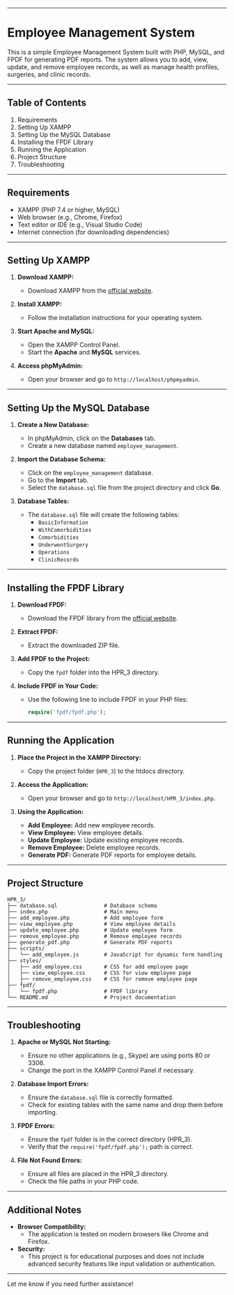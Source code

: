 

---

# Employee Management System

This is a simple Employee Management System built with PHP, MySQL, and FPDF for generating PDF reports. The system allows you to add, view, update, and remove employee records, as well as manage health profiles, surgeries, and clinic records.

---

## Table of Contents

1. Requirements
2. Setting Up XAMPP
3. Setting Up the MySQL Database
4. Installing the FPDF Library
5. Running the Application
6. Project Structure
7. Troubleshooting

---

## Requirements

- XAMPP (PHP 7.4 or higher, MySQL)
- Web browser (e.g., Chrome, Firefox)
- Text editor or IDE (e.g., Visual Studio Code)
- Internet connection (for downloading dependencies)

---

## Setting Up XAMPP

1. **Download XAMPP:**
   - Download XAMPP from the [official website](https://www.apachefriends.org/index.html).

2. **Install XAMPP:**
   - Follow the installation instructions for your operating system.

3. **Start Apache and MySQL:**
   - Open the XAMPP Control Panel.
   - Start the **Apache** and **MySQL** services.

4. **Access phpMyAdmin:**
   - Open your browser and go to `http://localhost/phpmyadmin`.

---

## Setting Up the MySQL Database

1. **Create a New Database:**
   - In phpMyAdmin, click on the **Databases** tab.
   - Create a new database named `employee_management`.

2. **Import the Database Schema:**
   - Click on the `employee_management` database.
   - Go to the **Import** tab.
   - Select the `database.sql` file from the project directory and click **Go**.

3. **Database Tables:**
   - The `database.sql` file will create the following tables:
     - `BasicInformation`
     - `WithComorbidities`
     - `Comorbidities`
     - `UnderwentSurgery`
     - `Operations`
     - `ClinicRecords`

---

## Installing the FPDF Library

1. **Download FPDF:**
   - Download the FPDF library from the [official website](http://www.fpdf.org/).

2. **Extract FPDF:**
   - Extract the downloaded ZIP file.

3. **Add FPDF to the Project:**
   - Copy the `fpdf` folder into the HPR_3 directory.

4. **Include FPDF in Your Code:**
   - Use the following line to include FPDF in your PHP files:
     ```php
     require('fpdf/fpdf.php');
     ```

---

## Running the Application

1. **Place the Project in the XAMPP Directory:**
   - Copy the project folder (`HPR_3`) to the htdocs directory.

2. **Access the Application:**
   - Open your browser and go to `http://localhost/HPR_3/index.php`.

3. **Using the Application:**
   - **Add Employee:** Add new employee records.
   - **View Employee:** View employee details.
   - **Update Employee:** Update existing employee records.
   - **Remove Employee:** Delete employee records.
   - **Generate PDF:** Generate PDF reports for employee details.

---

## Project Structure

```
HPR_3/
├── database.sql               # Database schema
├── index.php                  # Main menu
├── add_employee.php           # Add employee form
├── view_employee.php          # View employee details
├── update_employee.php        # Update employee form
├── remove_employee.php        # Remove employee records
├── generate_pdf.php           # Generate PDF reports
├── scripts/
│   └── add_employee.js        # JavaScript for dynamic form handling
├── styles/
│   ├── add_employee.css       # CSS for add employee page
│   ├── view_employee.css      # CSS for view employee page
│   ├── remove_employee.css    # CSS for remove employee page
├── fpdf/
│   └── fpdf.php               # FPDF library
└── README.md                  # Project documentation
```

---

## Troubleshooting

1. **Apache or MySQL Not Starting:**
   - Ensure no other applications (e.g., Skype) are using ports 80 or 3306.
   - Change the port in the XAMPP Control Panel if necessary.

2. **Database Import Errors:**
   - Ensure the `database.sql` file is correctly formatted.
   - Check for existing tables with the same name and drop them before importing.

3. **FPDF Errors:**
   - Ensure the `fpdf` folder is in the correct directory (HPR_3).
   - Verify that the `require('fpdf/fpdf.php');` path is correct.

4. **File Not Found Errors:**
   - Ensure all files are placed in the HPR_3 directory.
   - Check the file paths in your PHP code.

---

## Additional Notes

- **Browser Compatibility:**
  - The application is tested on modern browsers like Chrome and Firefox.
- **Security:**
  - This project is for educational purposes and does not include advanced security features like input validation or authentication.

---

Let me know if you need further assistance!

